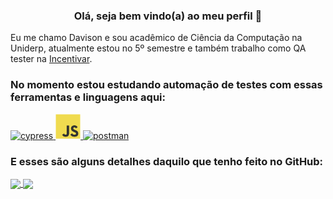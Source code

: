 <h3 align="center">Olá, seja bem vindo(a) ao meu perfil 🖖</h3>
Eu me chamo Davison e sou acadêmico de Ciência da Computação na Uniderp, atualmente estou no 5º semestre e também trabalho como QA tester na <a href="https://incentivar.io/pt/" targer="_blank">Incentivar</a>.

<h3 align="left">No momento estou estudando automação de testes com essas ferramentas e linguagens aqui:</h3>
<p align="left"> <a href="https://www.cypress.io" target="_blank"> <img src="https://raw.githubusercontent.com/simple-icons/simple-icons/6e46ec1fc23b60c8fd0d2f2ff46db82e16dbd75f/icons/cypress.svg" alt="cypress" width="40" height="40"/> </a> <a href="https://developer.mozilla.org/en-US/docs/Web/JavaScript" target="_blank"> <img src="https://raw.githubusercontent.com/devicons/devicon/master/icons/javascript/javascript-original.svg" alt="javascript" width="40" height="40"/> </a> <a href="https://postman.com" target="_blank"> <img src="https://www.vectorlogo.zone/logos/getpostman/getpostman-icon.svg" alt="postman" width="40" height="40"/> </a> 
<h3 align="left">E esses são alguns detalhes daquilo que tenho feito no GitHub:</h3>
<a href="https://github.com/davisonalves/github-readme-stats">
  <img align="center" src="https://github-readme-stats.vercel.app/api?username=davisonalves" />
</a>
<a href="https://github.com/davisonalves/convoychat">
  <img align="center" src="https://github-readme-stats.vercel.app/api/top-langs/?username=davisonalves&layout=compact" />
</a>
